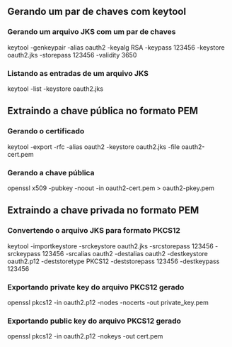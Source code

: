 ## Gerando um par de chaves com keytool

### Gerando um arquivo JKS com um par de chaves
keytool -genkeypair -alias oauth2 -keyalg RSA -keypass 123456 -keystore oauth2.jks -storepass 123456 -validity 3650

### Listando as entradas de um arquivo JKS
keytool -list -keystore oauth2.jks



## Extraindo a chave pública no formato PEM

### Gerando o certificado

keytool -export -rfc -alias oauth2 -keystore oauth2.jks -file oauth2-cert.pem

### Gerando a chave pública

openssl x509 -pubkey -noout -in oauth2-cert.pem > oauth2-pkey.pem



## Extraindo a chave privada no formato PEM

### Convertendo o arquivo JKS para formato PKCS12

keytool -importkeystore -srckeystore oauth2.jks -srcstorepass 123456 -srckeypass 123456 -srcalias oauth2 -destalias oauth2 -destkeystore oauth2.p12 -deststoretype PKCS12 -deststorepass 123456 -destkeypass 123456

### Exportando private key do arquivo PKCS12 gerado

openssl pkcs12 -in oauth2.p12 -nodes -nocerts -out private_key.pem

### Exportando public key do arquivo PKCS12 gerado

openssl pkcs12 -in oauth2.p12 -nokeys -out cert.pem
